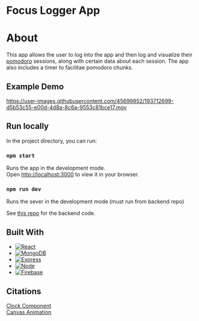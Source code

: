 # Focus Logger App

# About

This app allows the user to log into the app and then log and visualize their [pomodoro](https://en.wikipedia.org/wiki/Pomodoro_Technique) sessions, along with certain data about each session. The app also includes a timer to facilitae pomodoro chunks. 

## Example Demo




https://user-images.githubusercontent.com/45699852/193712699-d5b53c55-e00d-4d8a-8c6a-9553c81bce17.mov



## Run locally
In the project directory, you can run:

### `npm start`
Runs the app in the development mode.\
Open [http://localhost:3000](http://localhost:3000) to view it in your browser.

### `npm run dev`
Runs the sever in the development mode (must run from backend repo)

See [this repo](https://github.com/zacharskim/focusLogger-back/tree/main) for the backend code. 

## Built With

* [![React][React.js]][React-url]
* [![MongoDB][MongoDB]][MongoDB-url]
* [![Express][Express.js]][Express-url]
* [![Node][Node.js]][Node-url]
* [![Firebase][Firebase]][Firebase-url]

[React.js]: https://img.shields.io/badge/React-20232A?style=for-the-badge&logo=react&logoColor=61DAFB
[MongoDB]:https://img.shields.io/badge/MongoDB-%234ea94b.svg?style=for-the-badge&logo=mongodb&logoColor=white
[Express.js]:https://img.shields.io/badge/express.js-%23404d59.svg?style=for-the-badge&logo=express&logoColor=%2361DAFB
[Node.js]:https://img.shields.io/badge/node.js-6DA55F?style=for-the-badge&logo=node.js&logoColor=white
[Firebase]: https://img.shields.io/badge/firebase-%23039BE5.svg?style=for-the-badge&logo=firebase
[React-url]: https://reactjs.org/
[Express-url]: https://expressjs.com/
[Node-url]: https://nodejs.org/en/
[MongoDB-url]: https://www.mongodb.com/
[Firebase-url]: https://firebase.google.com/

## Citations

[Clock Component](https://codepen.io/liborgabrhel/pen/JyJzjb) \
[Canvas Animation](https://codepen.io/mladen___/pen/gbvqBo)
